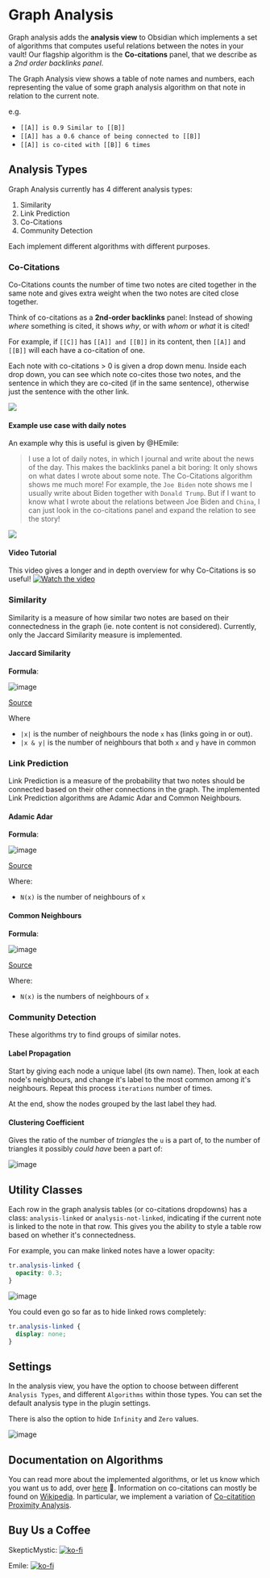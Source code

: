 # Graph Analysis

Graph analysis adds the **analysis view** to Obsidian which implements a set of
algorithms that computes useful relations between the notes in your vault! Our
flagship algorithm is the **Co-citations** panel, that we describe as a _2nd
order backlinks panel_.

The Graph Analysis view shows a table of note names and numbers, each
representing the value of some graph analysis algorithm on that note in relation
to the current note.

e.g.

- `[[A]] is 0.9 Similar to [[B]]`
- `[[A]] has a 0.6 chance of being connected to [[B]]`
- `[[A]] is co-cited with [[B]] 6 times`

## Analysis Types

Graph Analysis currently has 4 different analysis types:

1. Similarity
2. Link Prediction
3. Co-Citations
4. Community Detection

Each implement different algorithms with different purposes.

### Co-Citations

Co-Citations counts the number of time two notes are cited together in the same
note and gives extra weight when the two notes are cited close together.

Think of co-citations as a **2nd-order backlinks** panel: Instead of showing
_where_ something is cited, it shows _why_, or with _whom_ or _what_ it is
cited!

For example, if `[[C]]` has `[[A]] and [[B]]` in its content, then `[[A]]` and
`[[B]]` will each have a co-citation of one.

Each note with co-citations > 0 is given a drop down menu. Inside each drop
down, you can see which note co-cites those two notes, and the sentence in which
they are co-cited (if in the same sentence), otherwise just the sentence with
the other link.

![](https://i.imgur.com/9yspOkN.png)

#### Example use case with daily notes

An example why this is useful is given by @HEmile:

> I use a lot of daily notes, in which I journal and write about the news of the
> day. This makes the backlinks panel a bit boring: It only shows on what dates
> I wrote about some note. The Co-Citations algorithm shows me much more! For
> example, the `Joe Biden` note shows me I usually write about Biden together
> with `Donald Trump`. But if I want to know what I wrote about the relations
> between Joe Biden and `China`, I can just look in the co-citations panel and
> expand the relation to see the story!

![](https://i.imgur.com/udPkuV3.png)

#### Video Tutorial
This video gives a longer and in depth overview for why Co-Citations is so useful!
[![Watch the video](https://yt-embed.herokuapp.com/embed?v=rK6JVDrGERA)](https://youtu.be/rK6JVDrGERA)

### Similarity

Similarity is a measure of how similar two notes are based on their
connectedness in the graph (ie. note content is not considered). Currently, only
the Jaccard Similarity measure is implemented.

#### Jaccard Similarity

**Formula**:

![image](https://user-images.githubusercontent.com/70717676/139872572-93504295-6d29-4722-bdb1-3fbeb7bc22ec.png)

[Source](https://neo4j.com/docs/graph-data-science/current/alpha-algorithms/jaccard/#alpha-algorithms-similarity-jaccard-context)

Where

- `|x|` is the number of neighbours the node `x` has (links going in or out).
- `|x & y|` is the number of neighbours that both `x` and `y` have in common

### Link Prediction

Link Prediction is a measure of the probability that two notes should be
connected based on their other connections in the graph. The implemented Link
Prediction algorithms are Adamic Adar and Common Neighbours.

#### Adamic Adar

**Formula**:

![image](https://user-images.githubusercontent.com/70717676/139873180-c870e072-843c-42a9-83fc-87205b408754.png)

[Source](https://neo4j.com/docs/graph-data-science/current/alpha-algorithms/adamic-adar/)

Where:

- `N(x)` is the number of neighbours of `x`

#### Common Neighbours

**Formula**:

![image](https://user-images.githubusercontent.com/70717676/139873406-d0542335-3b8c-4d08-8a5b-4510408ebd4e.png)

[Source](https://neo4j.com/docs/graph-data-science/current/alpha-algorithms/common-neighbors/)

Where:

- `N(x)` is the numbers of neighbours of `x`

### Community Detection

These algorithms try to find groups of similar notes.

#### Label Propagation

Start by giving each node a unique label (its own name). Then, look at each node's neighbours, and change it's label to the most common among it's neighbours. 
Repeat this process `iterations` number of times. 

At the end, show the nodes grouped by the last label they had.

#### Clustering Coefficient

Gives the ratio of the number of _triangles_ the `u` is a part of, to the number of triangles it possibly _could have_ been a part of:

![image](https://user-images.githubusercontent.com/70717676/140610147-0a05201f-d9c7-4c0c-b423-6bbeeb81253b.png)

## Utility Classes

Each row in the graph analysis tables (or co-citations dropdowns) has a class:
`analysis-linked` or `analysis-not-linked`, indicating if the current note is
linked to the note in that row. This gives you the ability to style a table row
based on whether it's connectedness.

For example, you can make linked notes have a lower opacity:

```css
tr.analysis-linked {
  opacity: 0.3;
}
```

![image](https://user-images.githubusercontent.com/70717676/139862955-75284ff5-0ced-4548-bf6e-caa353a16fe0.png)

You could even go so far as to hide linked rows completely:

```css
tr.analysis-linked {
  display: none;
}
```

## Settings

In the analysis view, you have the option to choose between different
`Analysis Types`, and different `Algorithms` within those types. You can set the
default analysis type in the plugin settings.

There is also the option to hide `Infinity` and `Zero` values.

![image](https://user-images.githubusercontent.com/70717676/138652879-d8b0e4a7-d70a-44e8-ba3c-67e04f6a8edd.png)

## Documentation on Algorithms

You can read more about the implemented algorithms, or let us know which you
want us to add, over
[here](https://neo4j.com/docs/graph-data-science/current/algorithms/) 👀.
Information on co-citations can mostly be found on
[Wikipedia](https://en.wikipedia.org/wiki/Co-citation). In particular, we
implement a variation of
[Co-citatition Proximity Analysis](https://en.wikipedia.org/wiki/Co-citation_Proximity_Analysis).


## Buy Us a Coffee

SkepticMystic: [![ko-fi](https://ko-fi.com/img/githubbutton_sm.svg)](https://ko-fi.com/G2G454TZF)

Emile: [![ko-fi](https://ko-fi.com/img/githubbutton_sm.svg)](https://ko-fi.com/Emile)
